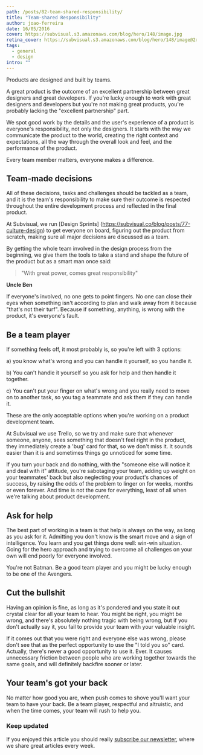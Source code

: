 ```yaml
---
path: /posts/82-team-shared-responsibility/
title: "Team-shared Responsibility"
author: joao-ferreira
date: 16/05/2016
cover: https://subvisual.s3.amazonaws.com/blog/hero/148/image.jpg
retina_cover: https://subvisual.s3.amazonaws.com/blog/hero/148/image@2x.jpg
tags:
  - general
  - design
intro: ""
---
```



Products are designed and built by teams.

A great product is the outcome of an excellent partnership between great designers and great developers. If you're lucky enough to work with great designers and developers but you're not making great products, you're probably lacking the "excellent partnership" part.

We spot good work by the details and the user's experience of a product is everyone's responsibility, not only the designers. It starts with the way we communicate the product to the world, creating the right context and expectations, all the way through the overall look and feel, and the performance of the product.

Every team member matters, everyone makes a difference. 

<h2>Team-made decisions </h2>

All of these decisions, tasks and challenges should be tackled as a team, and it is the team's responsibility to make sure their outcome is respected throughout the entire development process and reflected in the final product. 

At Subvisual, we run [Design Sprints] (https://subvisual.co/blog/posts/77-culture-design) to get everyone on board, figuring out the product from scratch, making sure all major decisions are discussed as a team.

By getting the whole team involved in the design process from the beginning, we give them the tools to take a stand and shape the future of the product but as a smart man once said: 

> "With great power, comes great responsibility"  

**Uncle Ben**


If everyone's involved, no one gets to point fingers. No one can close their eyes when something isn't according to plan and walk away from it because "that's not their turf". Because if something, anything, is wrong with the product, it's everyone's fault. 

<h2> Be a team player </h2>

If something feels off, it most probably is, so you're left with 3 options:

a) you know what's wrong and you can handle it yourself, so you handle it.

b) You can't handle it yourself so you ask for help and then handle it together.

c) You can't put your finger on what's wrong and you really need to move on to another task, so you tag a teammate and ask them if they can handle it.

These are the only acceptable options when you're working on a product development team. 

At Subvisual we use Trello, so we try and make sure that whenever someone, anyone, sees something that doesn't feel right in the product, they immediately create a 'bug' card for that, so we don't miss it. It sounds easier than it is and sometimes things go unnoticed for some time. 

If you turn your back and do nothing, with the "someone else will notice it and deal with it" attitude, you're sabotaging your team, adding up weight on your teammates' back but also neglecting your product's chances of success, by raising the odds of the problem to linger on for weeks, months or even forever. And time is not the cure for everything, least of all when we're talking about product development. 

<h2> Ask for help </h2>

The best part of working in a team is that help is always on the way, as long as you ask for it. Admitting you don't know is the smart move and a sign of intelligence. You learn and you get things done well: win-win situation. Going for the hero approach and trying to overcome all challenges on your own will end poorly for everyone involved. 

You're not Batman. Be a good team player and you might be lucky enough to be one of the Avengers. 

<h2> Cut the bullshit </h2>

Having an opinion is fine, as long as it's pondered and you state it out crystal clear for all your team to hear. You might be right, you might be wrong, and there's absolutely nothing tragic with being wrong, but if you don't actually say it, you fail to provide your team with your valuable insight.

If it comes out that you were right and everyone else was wrong, please don't see that as the perfect opportunity to use the "I told you so" card. Actually, there's never a good opportunity to use it. Ever. It causes unnecessary friction between people who are working together towards the same goals, and will definitely backfire sooner or later.

<h2> Your team's got your back </h2>

No matter how good you are, when push comes to shove you'll want your team to have your back. 
Be a team player, respectful and altruistic, and when the time comes, your team will rush to help you. 


<h3> Keep updated</h3>

If you enjoyed this article you should really [subscribe our newsletter](https://subvisual.co/newsletter/), where we share great articles every week.
